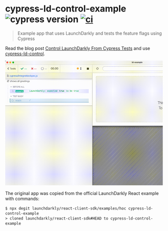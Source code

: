 # cypress-ld-control-example ![cypress version](https://img.shields.io/badge/cypress-10-brightgreen) [![ci](https://github.com/bahmutov/cypress-ld-control-example/actions/workflows/ci.yml/badge.svg?branch=main)](https://github.com/bahmutov/cypress-ld-control-example/actions/workflows/ci.yml)

> Example app that uses LaunchDarkly and tests the feature flags using Cypress

Read the blog post [Control LaunchDarkly From Cypress Tests](https://glebbahmutov.com/blog/cypress-and-launchdarkly/) and use [cypress-ld-control](https://github.com/bahmutov/cypress-ld-control).

![Example test modifying LD feature flags](./images/single-test.gif)

The original app was copied from the official LaunchDarkly React example with commands:

```
$ npx degit launchdarkly/react-client-sdk/examples/hoc cypress-ld-control-example
> cloned launchdarkly/react-client-sdk#HEAD to cypress-ld-control-example
```
